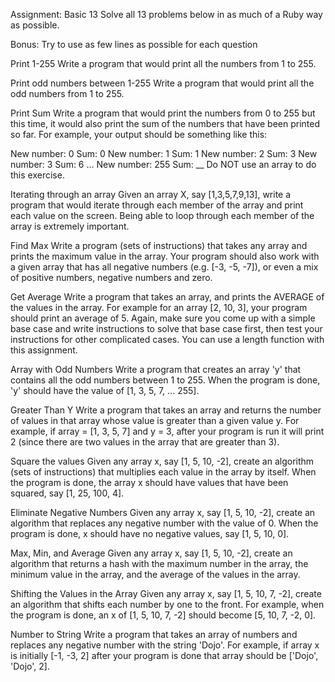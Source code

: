 Assignment: Basic 13
Solve all 13 problems below in as much of a Ruby way as possible.

Bonus: Try to use as few lines as possible for each question

Print 1-255
Write a program that would print all the numbers from 1 to 255. 

Print odd numbers between 1-255
Write a program that would print all the odd numbers from 1 to 255.

Print Sum
Write a program that would print the numbers from 0 to 255 but this time, it would also print the sum of the numbers that have been printed so far. For example, your output should be something like this:

New number: 0 Sum: 0
New number: 1 Sum: 1
New number: 2 Sum: 3
New number: 3 Sum: 6
...
New number: 255 Sum: __
Do NOT use an array to do this exercise.

Iterating through an array
Given an array X, say [1,3,5,7,9,13], write a program that would iterate through each member of the array and print each value on the screen. Being able to loop through each member of the array is extremely important.

Find Max
Write a program (sets of instructions) that takes any array and prints the maximum value in the array. Your program should also work with a given array that has all negative numbers (e.g. [-3, -5, -7]), or even a mix of positive numbers, negative numbers and zero.

Get Average
Write a program that takes an array, and prints the AVERAGE of the values in the array. For example for an array [2, 10, 3], your program should print an average of 5. Again, make sure you come up with a simple base case and write instructions to solve that base case first, then test your instructions for other complicated cases. You can use a length function with this assignment.

Array with Odd Numbers
Write a program that creates an array 'y' that contains all the odd numbers between 1 to 255. When the program is done, 'y' should have the value of [1, 3, 5, 7, ... 255].

Greater Than Y
Write a program that takes an array and returns the number of values in that array whose value is greater than a given value y. For example, if array = [1, 3, 5, 7] and y = 3, after your program is run it will print 2 (since there are two values in the array that are greater than 3).

Square the values
Given any array x, say [1, 5, 10, -2], create an algorithm (sets of instructions) that multiplies each value in the array by itself. When the program is done, the array x should have values that have been squared, say [1, 25, 100, 4].

Eliminate Negative Numbers
Given any array x, say [1, 5, 10, -2], create an algorithm that replaces any negative number with the value of 0. When the program is done, x should have no negative values, say [1, 5, 10, 0].

Max, Min, and Average
Given any array x, say [1, 5, 10, -2], create an algorithm that returns a hash with the maximum number in the array, the minimum value in the array, and the average of the values in the array.

Shifting the Values in the Array
Given any array x, say [1, 5, 10, 7, -2], create an algorithm that shifts each number by one to the front. For example, when the program is done, an x of [1, 5, 10, 7, -2] should become [5, 10, 7, -2, 0].

Number to String
Write a program that takes an array of numbers and replaces any negative number with the string 'Dojo'. For example, if array x is initially [-1, -3, 2] after your program is done that array should be ['Dojo', 'Dojo', 2].